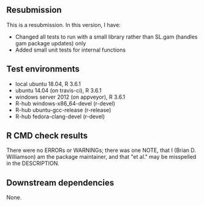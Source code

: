 ## Resubmission
This is a resubmission. In this version, I have:

* Changed all tests to run with a small library rather than SL.gam (handles gam package updates) only 
* Added small unit tests for internal functions

## Test environments
* local ubuntu 18.04, R 3.6.1
* ubuntu 14.04 (on travis-ci), R 3.6.1
* windows server 2012 (on appveyor), R 3.6.1
* R-hub windows-x86_64-devel (r-devel)
* R-hub ubuntu-gcc-release (r-release)
* R-hub fedora-clang-devel (r-devel)

## R CMD check results
There were no ERRORs or WARNINGs; there was one NOTE, that I (Brian D. Williamson) am the package maintainer, and that "et al." may be misspelled in the DESCRIPTION.

## Downstream dependencies
None.